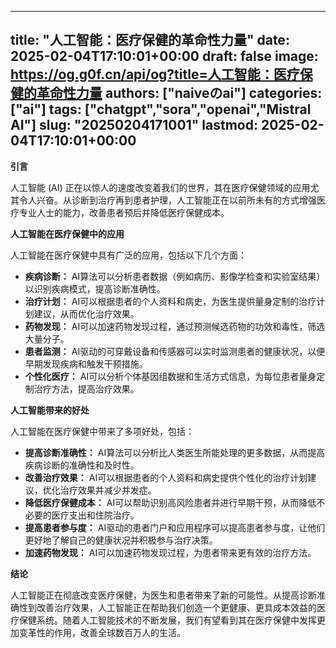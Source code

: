 
---
title: "人工智能：医疗保健的革命性力量"
date: 2025-02-04T17:10:01+00:00
draft: false
image: https://og.g0f.cn/api/og?title=人工智能：医疗保健的革命性力量
authors: ["naiveのai"]
categories: ["ai"]
tags: ["chatgpt","sora","openai","Mistral AI"]
slug: "20250204171001"
lastmod: 2025-02-04T17:10:01+00:00
---
**引言**

人工智能 (AI) 正在以惊人的速度改变着我们的世界，其在医疗保健领域的应用尤其令人兴奋。从诊断到治疗再到患者护理，人工智能正在以前所未有的方式增强医疗专业人士的能力，改善患者预后并降低医疗保健成本。

**人工智能在医疗保健中的应用**

人工智能在医疗保健中具有广泛的应用，包括以下几个方面：

- **疾病诊断：** AI算法可以分析患者数据（例如病历、影像学检查和实验室结果）以识别疾病模式，提高诊断准确性。
- **治疗计划：** AI可以根据患者的个人资料和病史，为医生提供量身定制的治疗计划建议，从而优化治疗效果。
- **药物发现：** AI可以加速药物发现过程，通过预测候选药物的功效和毒性，筛选大量分子。
- **患者监测：** AI驱动的可穿戴设备和传感器可以实时监测患者的健康状况，以便早期发现疾病和触发干预措施。
- **个性化医疗：** AI可以分析个体基因组数据和生活方式信息，为每位患者量身定制治疗方法，提高治疗效果。

**人工智能带来的好处**

人工智能在医疗保健中带来了多项好处，包括：

- **提高诊断准确性：** AI算法可以分析比人类医生所能处理的更多数据，从而提高疾病诊断的准确性和及时性。
- **改善治疗效果：** AI可以根据患者的个人资料和病史提供个性化的治疗计划建议，优化治疗效果并减少并发症。
- **降低医疗保健成本：** AI可以帮助识别高风险患者并进行早期干预，从而降低不必要的医疗支出和住院治疗。
- **提高患者参与度：** AI驱动的患者门户和应用程序可以提高患者参与度，让他们更好地了解自己的健康状况并积极参与治疗决策。
- **加速药物发现：** AI可以加速药物发现过程，为患者带来更有效的治疗方法。

**结论**

人工智能正在彻底改变医疗保健，为医生和患者带来了新的可能性。从提高诊断准确性到改善治疗效果，人工智能正在帮助我们创造一个更健康、更具成本效益的医疗保健系统。随着人工智能技术的不断发展，我们有望看到其在医疗保健中发挥更加变革性的作用，改善全球数百万人的生活。